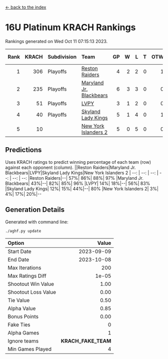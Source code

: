[<- back to the index](readme.md)
# 16U Platinum KRACH Rankings
Rankings generated on Wed Oct 11 07:15:13 2023.

Rank|KRACH|Subdivision|Team|GP|W|L|T|OTW|OTL|SoS|Exp Wins|Win Diff
---:|---:|:---|:---|---:|---:|---:|---:|---:|---:|---:|---:|---:
1|306|Playoffs|[Reston Raiders](https://gamesheetstats.com/seasons/3663/teams/140850/schedule)|4|2|2|0|1|0|866|2.8|-0.0
2|235|Playoffs|[Maryland Jr. Blackbears](https://gamesheetstats.com/seasons/3663/teams/140848/schedule)|6|3|3|0|0|1|665|3.9|0.0
3|51|Playoffs|[LVPY](https://gamesheetstats.com/seasons/3663/teams/140844/schedule)|3|1|2|0|0|0|143|1.9|0.0
4|40|Playoffs|[Skyland Lady Kings](https://gamesheetstats.com/seasons/3663/teams/140849/schedule)|5|1|4|0|1|0|514|1.9|0.0
5|10||[New York Islanders 2](https://gamesheetstats.com/seasons/3663/teams/140851/schedule)|5|0|5|0|0|1|394|0.9|0.0

## Predictions
Uses KRACH ratings to predict winning percentage of each team (row) against each opponent (column).
||Reston Raiders|Maryland Jr. Blackbears|LVPY|Skyland Lady Kings|New York Islanders 2
| --: | --: | --: | --: | --: | --: 
|Reston Raiders|--| 57%| 86%| 88%| 97%
|Maryland Jr. Blackbears| 43%|--| 82%| 85%| 96%
|LVPY| 14%| 18%|--| 56%| 83%
|Skyland Lady Kings| 12%| 15%| 44%|--| 80%
|New York Islanders 2|  3%|  4%| 17%| 20%|--

## Generation Details

Generated with command line:
```
./aghf.py update
```

| Option | Value |
| :----- | ----: |
| Start Date | 2023-09-09 |
| End Date | 2023-10-08 |
| Max Iterations | 200 |
| Max Ratings Diff | 1e-05 |
| Shootout Win Value | 1.00 |
| Shootout Loss Value | 0.00 |
| Tie Value | 0.50 |
| Alpha Value | 0.85 |
| Bonus Points | 0.00 |
| Fake Ties | 0 |
| Alpha Games | 1 |
| Ignore teams | __KRACH_FAKE_TEAM__ |
| Min Games Played | 4 |

